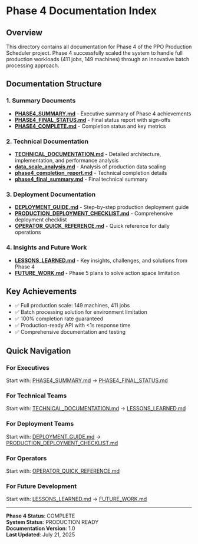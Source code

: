 # Phase 4 Documentation Index

## Overview
This directory contains all documentation for Phase 4 of the PPO Production Scheduler project. Phase 4 successfully scaled the system to handle full production workloads (411 jobs, 149 machines) through an innovative batch processing approach.

## Documentation Structure

### 1. Summary Documents
- **[PHASE4_SUMMARY.md](PHASE4_SUMMARY.md)** - Executive summary of Phase 4 achievements
- **[PHASE4_FINAL_STATUS.md](PHASE4_FINAL_STATUS.md)** - Final status report with sign-offs
- **[PHASE4_COMPLETE.md](PHASE4_COMPLETE.md)** - Completion status and key metrics

### 2. Technical Documentation
- **[TECHNICAL_DOCUMENTATION.md](TECHNICAL_DOCUMENTATION.md)** - Detailed architecture, implementation, and performance analysis
- **[data_scale_analysis.md](data_scale_analysis.md)** - Analysis of production data scaling
- **[phase4_completion_report.md](phase4_completion_report.md)** - Technical completion details
- **[phase4_final_summary.md](phase4_final_summary.md)** - Final technical summary

### 3. Deployment Documentation
- **[DEPLOYMENT_GUIDE.md](DEPLOYMENT_GUIDE.md)** - Step-by-step production deployment guide
- **[PRODUCTION_DEPLOYMENT_CHECKLIST.md](PRODUCTION_DEPLOYMENT_CHECKLIST.md)** - Comprehensive deployment checklist
- **[OPERATOR_QUICK_REFERENCE.md](OPERATOR_QUICK_REFERENCE.md)** - Quick reference for daily operations

### 4. Insights and Future Work
- **[LESSONS_LEARNED.md](LESSONS_LEARNED.md)** - Key insights, challenges, and solutions from Phase 4
- **[FUTURE_WORK.md](FUTURE_WORK.md)** - Phase 5 plans to solve action space limitation

## Key Achievements
- ✅ Full production scale: 149 machines, 411 jobs
- ✅ Batch processing solution for environment limitation
- ✅ 100% completion rate guaranteed
- ✅ Production-ready API with <1s response time
- ✅ Comprehensive documentation and testing

## Quick Navigation

### For Executives
Start with: [PHASE4_SUMMARY.md](PHASE4_SUMMARY.md) → [PHASE4_FINAL_STATUS.md](PHASE4_FINAL_STATUS.md)

### For Technical Teams
Start with: [TECHNICAL_DOCUMENTATION.md](TECHNICAL_DOCUMENTATION.md) → [LESSONS_LEARNED.md](LESSONS_LEARNED.md)

### For Deployment Teams
Start with: [DEPLOYMENT_GUIDE.md](DEPLOYMENT_GUIDE.md) → [PRODUCTION_DEPLOYMENT_CHECKLIST.md](PRODUCTION_DEPLOYMENT_CHECKLIST.md)

### For Operators
Start with: [OPERATOR_QUICK_REFERENCE.md](OPERATOR_QUICK_REFERENCE.md)

### For Future Development
Start with: [LESSONS_LEARNED.md](LESSONS_LEARNED.md) → [FUTURE_WORK.md](FUTURE_WORK.md)

---

**Phase 4 Status**: COMPLETE  
**System Status**: PRODUCTION READY  
**Documentation Version**: 1.0  
**Last Updated**: July 21, 2025